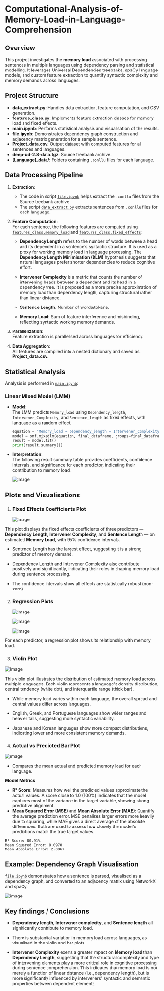 # Computational-Analysis-of-Memory-Load-in-Language-Comprehension

## Overview
This project investigates the **memory load** associated with processing sentences in multiple languages using dependency parsing and statistical modelling. It leverages Universal Dependencies treebanks, spaCy language models, and custom feature extraction to quantify syntactic complexity and memory demands across languages.

## Project Structure

- **data_extract.py**: Handles data extraction, feature computation, and CSV generation.
- **features_class.py**: Implements feature extraction classes for memory load and fixed effects.
- **main.ipynb**: Performs statistical analysis and visualisation of the results.
- **file.ipynb**: Demonstrates dependency graph construction and adjacency matrix generation for a sample sentence.
- **Project_data.csv**: Output dataset with computed features for all sentences and languages.
- **deep-ud-2.8-data.tgz**: Source treebank archive.
- **[Language]_data/**: Folders containing `.conllu` files for each language.

## Data Processing Pipeline

1. **Extraction**:  
   - The code in script [`file.ipynb`](##) helps extract the `.conllu` files from the Source treebank archive
   - The script [`data_extract.py`](##) extracts sentences from `.conllu` files for each language.

3. **Feature Computation**:  
   For each sentence, the following features are computed using [`features_class.memory_load`](##) and [`features_class.fixed_effects`](##):
   - **Dependency Length** refers to the number of words between a head and its dependent in a sentence’s syntactic structure. It is used as a proxy for working memory load in language processing. The **Dependency Length Minimisation (DLM)** hypothesis suggests that natural languages prefer shorter dependencies to reduce cognitive effort.

   - **Intervener Complexity** is a metric that counts the number of intervening heads between a dependent and its head in a dependency tree. It is proposed as a more precise approximation of memory load than dependency length, capturing structural rather than linear distance.

   - **Sentence Length**: Number of words/tokens.
   - **Memory Load**: Sum of feature interference and misbinding, reflecting syntactic working memory demands.

4. **Parallelization**:  
   Feature extraction is parallelised across languages for efficiency.

5. **Data Aggregation**:  
   All features are compiled into a nested dictionary and saved as **Project_data.csv**.

## Statistical Analysis

Analysis is performed in [`main.ipynb`](##):

### Linear Mixed Model (LMM)

- **Model**:  
  The LMM predicts `Memory_load` using `Dependency_length`, `Intervener_Complexity`, and `Sentence_length` as fixed effects, with language as a random effect.
  ```python
  equation = "Memory_load ~ Dependency_length + Intervener_Complexity + Sentence_length"
  model = smf.mixedlm(equation, final_dataframe, groups=final_dataframe["language"])
  result = model.fit()
  print(result.summary())
  ```
- **Interpretation**:  
  The following result summary table provides coefficients, confidence intervals, and significance for each predictor, indicating their contribution to memory load.

  ![Image](https://github.com/user-attachments/assets/1f6d8e93-e7e1-4c6e-9ff9-e01223c4a236)


## Plots and Visualisations

1. ### Fixed Effects Coefficients Plot

   ![Image](https://github.com/user-attachments/assets/9de9e167-4eab-4f7b-a6c5-09d4de1e031a)

This plot displays the fixed effects coefficients of three predictors — **Dependency Length, Intervener Complexity**, and **Sentence Length** — on estimated **Memory Load**, with 95% confidence intervals.

- Sentence Length has the largest effect, suggesting it is a strong predictor of memory demand.

- Dependency Length and Intervener Complexity also contribute positively and significantly, indicating their roles in shaping memory load during sentence processing.

- The confidence intervals show all effects are statistically robust (non-zero).


2. ### Regression Plots

   ![Image](https://github.com/user-attachments/assets/b3bb0e7c-7ebc-4dc7-9f12-81bffc2bbd6d)

   ![Image](https://github.com/user-attachments/assets/e419417a-ec71-484c-8a87-7c2da4dd05a5)

   ![Image](https://github.com/user-attachments/assets/9f1ea498-9636-4d5a-a0b1-454835159310)


For each predictor, a regression plot shows its relationship with memory load.

3. ### Violin Plot

![Image](https://github.com/user-attachments/assets/7386a577-4d9c-4a31-a811-72401348d1d5)

This violin plot illustrates the distribution of estimated memory load across multiple languages. Each violin represents a language's density distribution, central tendency (white dot), and interquartile range (thick bar).

- While memory load varies within each language, the overall spread and central values differ across languages.

- English, Greek, and Portuguese languages show wider ranges and heavier tails, suggesting more syntactic variability.

- Japanese and Korean languages show more compact distributions, indicating lower and more consistent memory demands.

4. ### Actual vs Predicted Bar Plot

![image](https://github.com/user-attachments/assets/1b4bc5dd-dee3-4b99-b597-d6a47445063c)

 - Compares the mean actual and predicted memory load for each language.

**Model Metrics**
- **R² Score**: Measures how well the predicted values approximate the actual values. A score close to 1.0 (100%) indicates that the model captures most of the variance in the target variable, showing strong predictive alignment.
- **Mean Squared Error (MSE)** and **Mean Absolute Error (MAE)**: Quantify the average prediction error. MSE penalizes larger errors more heavily due to squaring, while MAE gives a direct average of the absolute differences. Both are used to assess how closely the model's predictions match the true target values.
```
R² Score: 80.91%
Mean Squared Error: 8.0970
Mean Absolute Error: 2.0867

```

## Example: Dependency Graph Visualisation

[`file.ipynb`](c:/Users/DELL/OneDrive/Desktop/Completed_IITK_Project/file.ipynb) demonstrates how a sentence is parsed, visualised as a dependency graph, and converted to an adjacency matrix using NetworkX and spaCy.

![image](https://github.com/user-attachments/assets/ff55af4b-79f9-4602-826c-83854ad85cdf)


## Key findings / Conclusions
- **Dependency length, Intervener complexity**, and **Sentence length** all significantly contribute to memory load.

- There is substantial variation in memory load across languages, as visualised in the violin and bar plots.

- **Intervener Complexity** exerts a greater impact on **Memory load** than **Dependency Length**, suggesting that the structural complexity and type of intervening elements play a more critical role in cognitive processing during sentence comprehension. This indicates that memory load is not merely a function of linear distance (i.e., dependency length), but is more significantly influenced by interveners' syntactic and semantic properties between dependent elements.



  





